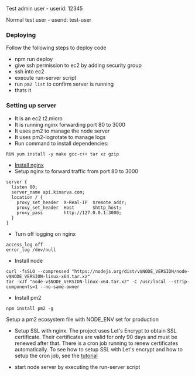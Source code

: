 Test admin user - 
userid: 12345

Normal test user - 
userid: test-user

### Deploying

Follow the following steps to deploy code
- npm run deploy
- give ssh permission to ec2 by adding security group
- ssh into ec2
- execute run-server script
- run `pm2 list` to confirm server is running
- thats it

### Setting up server

- It is an ec2 t2.micro
- It is running nginx forwarding port 80 to 3000
- It uses pm2 to manage the node server
- It uses pm2-logrotate to manage logs
- Run command to install dependencies:

```
RUN yum install -y make gcc-c++ tar xz gzip
```

- [Install nginx](https://docs.nginx.com/nginx/admin-guide/installing-nginx/installing-nginx-open-source/)
- Setup nginx to forward traffic from port 80 to 3000

```
server {
  listen 80;
  server_name api.kinarva.com;
  location / {
    proxy_set_header  X-Real-IP  $remote_addr;
    proxy_set_header  Host       $http_host;
    proxy_pass        http://127.0.0.1:3000;
  }
}
```

- Turn off logging on nginx

```
access_log off
error_log /dev/null
```

- Install node

```
curl -fsSLO --compressed "https://nodejs.org/dist/v$NODE_VERSION/node-v$NODE_VERSION-linux-x64.tar.xz"
tar -xJf "node-v$NODE_VERSION-linux-x64.tar.xz" -C /usr/local --strip-components=1 --no-same-owner
```

- Install pm2

```
npm install pm2 -g
```

Setup a pm2 ecosystem file with NODE_ENV set for production

- Setup SSL with nginx. The project uses Let's Encrypt to obtain SSL certificate. Their certificates are valid
for only 90 days and must be renewed after that. There is a cron job running to renew certificates automatically.
To see how to setup SSL with Let's encrypt and how to setup the cron job, see the [tutorial](https://docs.aws.amazon.com/AWSEC2/latest/UserGuide/SSL-on-amazon-linux-2.html#letsencrypt)


- start node server by executing the run-server script
